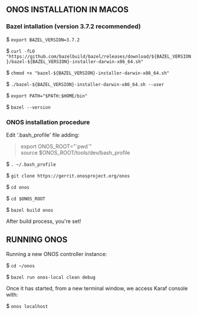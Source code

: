 ONOS INSTALLATION IN MACOS
--------------------------
### Bazel intallation (version 3.7.2 recommended)

$ `export BAZEL_VERSION=3.7.2`

$ `curl -fLO "https://github.com/bazelbuild/bazel/releases/download/${BAZEL_VERSION}/bazel-${BAZEL_VERSION}-installer-darwin-x86_64.sh"`

$ `chmod +x "bazel-${BAZEL_VERSION}-installer-darwin-x86_64.sh"`

$ `./bazel-${BAZEL_VERSION}-installer-darwin-x86_64.sh --user`

$ `export PATH="$PATH:$HOME/bin"`

$ `bazel --version`

### ONOS installation procedure

Edit '.bash_profile' file adding:

>export ONOS_ROOT="\`pwd\`"  
>source $ONOS_ROOT/tools/dev/bash_profile  

$ `. ~/.bash_profile`

$ `git clone https://gerrit.onosproject.org/onos`

$ `cd onos`

$ `cd $ONOS_ROOT`

$ `bazel build onos`

After build process, you're set!

RUNNING ONOS
------------
Running a new ONOS controller instance:

$ `cd ~/onos`

$ `bazel run onos-local clean debug`

Once it has started, from a new terminal window, we access Karaf console with:

$ `onos localhost`